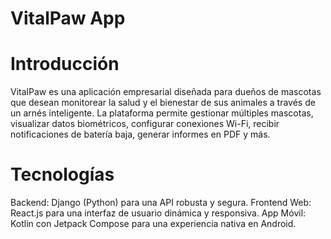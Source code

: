 # VitalPaw App

# Introducción

VitalPaw es una aplicación empresarial diseñada para dueños de mascotas que desean monitorear la salud y el bienestar de sus animales a través de un arnés inteligente. La plataforma permite gestionar múltiples mascotas, visualizar datos biométricos, configurar conexiones Wi-Fi, recibir notificaciones de batería baja, generar informes en PDF y más.

# Tecnologías

Backend: Django (Python) para una API robusta y segura.
Frontend Web: React.js para una interfaz de usuario dinámica y responsiva.
App Móvil: Kotlin con Jetpack Compose para una experiencia nativa en Android.
